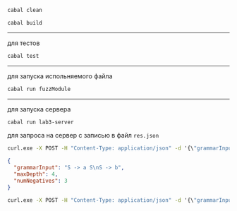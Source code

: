 ```bash
cabal clean
```
```bash
cabal build
```

---

для тестов
```bash
cabal test
```

---

для запуска испольняемого файла 
```bash
cabal run fuzzModule
```

---

для запуска сервера
```bash
cabal run lab3-server
```
для запроса на сервер с записью в файл `res.json`

```cmd
curl.exe -X POST -H "Content-Type: application/json" -d '{\"grammarInput\": \"S -> a S\nS -> b\",\"maxDepth\": 4,\"numNegatives\": 3}' http://localhost:8080 > res.json
```

```json
{
  "grammarInput": "S -> a S\nS -> b",
  "maxDepth": 4,
  "numNegatives": 3
}
```
```cmd
curl.exe -X POST -H "Content-Type: application/json" -d '{\"grammarInput\": \"S -> A B\nA -> a\n A-> A A\nB -> b \n B-> B B\", \"maxDepth\": 6, \"numNegatives\": 5}' http://localhost:8080 > res.json
```
